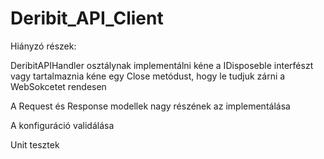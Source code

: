 # Deribit_API_Client

Hiányzó részek:

DeribitAPIHandler osztálynak implementálni kéne a IDisposeble interfészt vagy tartalmaznia kéne egy Close metódust, hogy le tudjuk zárni a WebSokcetet rendesen

A Request és Response modellek nagy részének az implementálása

A konfiguráció validálása

Unit tesztek
